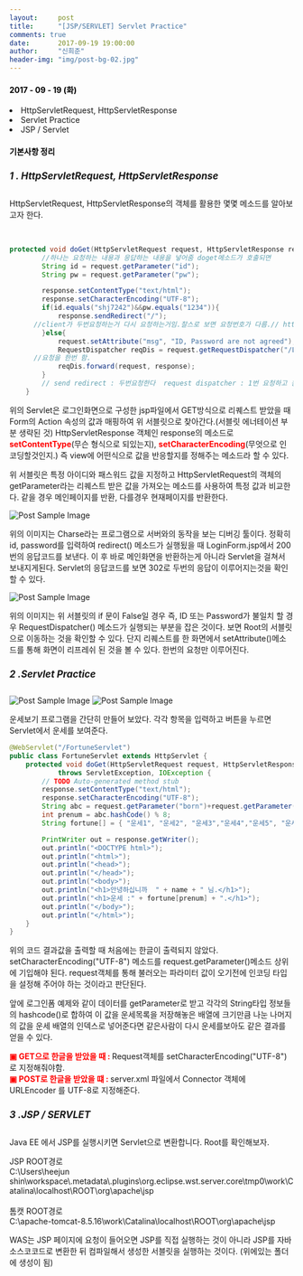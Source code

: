 ```yaml
---
layout:     post
title:      "[JSP/SERVLET] Servlet Practice"
comments: true
date:       2017-09-19 19:00:00
author:     "신희준"
header-img: "img/post-bg-02.jpg"
---
```


<head>
 <meta property="og:type" content="website">
 <meta property="og:title" content="HTTPServletRequest, HttpServletResponse 의 이해 ">
 <meta property="og:description" content=" HTTPServletRequest, HttpServletResponse 의 이해 ">
 <meta property="og:url" content="http://shj7242.github.io/2017/09/19/AWS연습/">

 <meta name="twitter:card" content="summary">
  <meta name="twitter:title" content="HTTPServletRequest, HttpServletResponse 의 이해 ">
  <meta name="twitter:description" content=" HTTPServletRequest, HttpServletResponse 의 이해 ">
  <meta name="FACEBOOK:domain" content="http://shj7242.github.io/2017/09/19/AWS연습/">
  <meta name="facebook:card" content="summary">
   <meta name="facebook:title" content="HTTPServletRequest, HttpServletResponse 의 이해 ">
   <meta name="facebook:description" content=" HTTPServletRequest, HttpServletResponse 의 이해 ">
   <meta name="facebook:domain" content="http://shj7242.github.io/2017/09/19/AWS연습/">


 </head>



<H4 style ="font-weight:bold; color : black">2017 - 09 - 19 (화)</H4>
<li>HttpServletRequest, HttpServletResponse</li>
<li>Servlet Practice </li>
<li>JSP / Servlet</li>

<H4 style ="font-weight:bold; color:black;">기본사항 정리</H4>



<h5 style = "font-size: 17px; font-weight : bold;">1 . HttpServletRequest, HttpServletResponse</h5>

<p>
HttpServletRequest, HttpServletResponse의 객체를 활용한 몇몇 메소드를 알아보고자 한다.        
</p><BR>

~~~java
protected void doGet(HttpServletRequest request, HttpServletResponse response) throws ServletException, IOException {
		//하나는 요청하는 내용과 응답하는 내용을 넣어줌 doget메소드가 호출되면
		String id = request.getParameter("id");
		String pw = request.getParameter("pw");

		response.setContentType("text/html");
		response.setCharacterEncoding("UTF-8");
		if(id.equals("shj7242")&&pw.equals("1234")){
			response.sendRedirect("/");
      //client가 두번요청하는거 다시 요청하는거임.찰스로 보면 요청번호가 다름.// http://localhost/index.html (root임)
		}else{
			request.setAttribute("msg", "ID, Password are not agreed");
			RequestDispatcher reqDis = request.getRequestDispatcher("/LoginForm.jsp");
      //요청을 한번 함.
			reqDis.forward(request, response);
		}
		// send redirect : 두번요청한다  request dispatcher : 1번 요청하고 응답받는다.
	}
~~~

<p>위의 Servlet은 로그인화면으로 구성한 jsp파일에서 GET방식으로 리퀘스트 받았을 때 Form의 Action 속성의 값과 매핑하여 위 서블릿으로 찾아간다.(서블릿 에너테이션 부분 생략된 것) HttpServletResponse 객체인  response의 메소드로 <b style="color:red">setContentType</b>(무슨 형식으로 되있는지), <b style="color:red">setCharacterEncoding</b>(무엇으로 인코딩할것인지.) 즉 view에 어떤식으로 값을 반응할지를 정해주는 메소드라 할 수 있다. </p>

<p>위 서블릿은 특정 아이디와 패스워드 값을 지정하고 HttpServletRequest의 객체의 getParameter라는 리퀘스트 받은 값을 가져오는 메소드를 사용하여 특정 값과 비교한다. 같을 경우 메인페이지를 반환, 다를경우 현재페이지를 반환한다.</p>


<img src="{{ site.baseurl }}/img/respserv.JPG" alt="Post Sample Image">
<p>위의 이미지는 Charse라는 프로그램으로 서버와의 동작을 보는 디버깅 툴이다. 정확히 id, password를 입력하여 redirect() 메소드가 실행됬을 때 LoginForm.jsp에서 200번의 응답코드를 보낸다. 이 후 바로 메인화면을 반환하는게 아니라 Servlet을 걸쳐서 보내지게된다. Servlet의 응답코드를 보면 302로 두번의 응답이 이루어지는것을 확인할 수 있다. </p>

<img src="{{ site.baseurl }}/img/reqsuv.JPG" alt="Post Sample Image">
<p>위의 이미지는 위 서블릿의 if 문이 False일 경우 즉, ID 또는 Password가 불일치 할 경우 RequestDispatcher() 메소드가 실행되는 부분을 잡은 것이다. 보면 Root의 서블릿으로 이동하는 것을 확인할 수 있다. 단지 리퀘스트를 한 화면에서 setAttribute()메소드를 통해 화면이 리프레쉬 된 것을 볼 수 있다. 한번의 요청만 이루어진다.</p>


<h5 style = "font-size: 17px; font-weight : bold;">2 .Servlet Practice</h5>

<img src="{{ site.baseurl }}/img/fortune.JPG" alt="Post Sample Image">
<img src="{{ site.baseurl }}/img/fortures.JPG" alt="Post Sample Image">

<p>운세보기 프로그램을 간단히 만들어 보았다. 각각 항목을 입력하고 버튼을 누르면 Servlet에서 운세를 보여준다.</p>


~~~java
@WebServlet("/FortuneServlet")
public class FortuneServlet extends HttpServlet {
	protected void doGet(HttpServletRequest request, HttpServletResponse response)
			throws ServletException, IOException {
		// TODO Auto-generated method stub
		response.setContentType("text/html");
		response.setCharacterEncoding("UTF-8");
		String abc = request.getParameter("born")+request.getParameter("sex")+request.getParameter("name");
		int prenum = abc.hashCode() % 8;
		String fortune[] = { "운세1", "운세2", "운세3","운세4","운세5", "운세6", "운세7"};

		PrintWriter out = response.getWriter();
		out.println("<DOCTYPE html>");
		out.println("<html>");
		out.println("<head>");
		out.println("</head>");
		out.println("<body>");
		out.println("<h1>안녕하십니까  " + name + " 님.</h1>");
		out.println("<h1>운세 :" + fortune[prenum] + ".</h1>");
		out.println("</body>");
		out.println("</html>");
	}
}

~~~

<p>위의 코드 결과값을 출력할 때 처음에는 한글이 출력되지 않았다.<br>  setCharacterEncoding("UTF-8") 메소드를 request.getParameter()메소드 상위에 기입해야 된다. request객체를 통해 불러오는 파라미터 값이 오기전에 인코딩 타입을 설정해 주어야 하는 것이라고 판단된다.
</p>

<p>앞에 로그인폼 예제와 같이 데이터를 getParameter로 받고 각각의 String타입 정보들의 hashcode()로 합하여 이 값을 운세목록을 저장해놓은 배열에 크기만큼 나눈 나머지의 값을 운세 배열의 인덱스로 넣어준다면 같은사람이 다시 운세를보아도 같은 결과를 얻을 수 있다.


<b style = "color : red"> ▣ GET으로 한글을 받았을 때 : </b> Request객체를 setCharacterEncoding("UTF-8")로 지정해줘야함.<BR>
<B STYLE = "COLOR : RED"> ▣ POST로 한글을 받았을 떄 : </B> server.xml 파일에서 Connector 객체에 URLEncoder 를 UTF-8로 지정해준다.


</p>

<h5 style = "font-size: 17px; font-weight : bold;">3 .JSP / SERVLET</h5>

<p>Java EE 에서 JSP를 실행시키면 Servlet으로 변환합니다. Root를 확인해보자.</p>
<p>
JSP ROOT경로<br>
C:\Users\heejun shin\workspace\.metadata\.plugins\org.eclipse.wst.server.core\tmp0\work\Catalina\localhost\ROOT\org\apache\jsp
<br><br>
톰캣 ROOT경로<br>
C:\apache-tomcat-8.5.16\work\Catalina\localhost\ROOT\org\apache\jsp
</p>

<p>WAS는 JSP 페이지에 요청이 들어오면 JSP를 직접 실행하는 것이 아니라 JSP를 자바 소스코코드로 변환한 뒤 컴파일해서 생성한 서블릿을 실행하는 것이다. (위에있는 폴더에 생성이 됨)</p>
